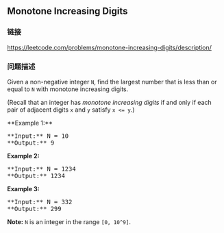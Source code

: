 ## Monotone Increasing Digits  
### 链接  
https://leetcode.com/problems/monotone-increasing-digits/description/  
### 问题描述

Given a non-negative integer `N`, find the largest number that is less than or equal to `N` with monotone increasing digits.



(Recall that an integer has *monotone increasing digits* if and only if each pair of adjacent digits `x` and `y` satisfy `x <= y`.)




<p>**Example 1:**<br />
<pre>
**Input:** N = 10
**Output:** 9
</pre>


**Example 2:**<br />
<pre>
**Input:** N = 1234
**Output:** 1234
</pre>


**Example 3:**<br />
<pre>
**Input:** N = 332
**Output:** 299
</pre>


**Note:**
`N` is an integer in the range `[0, 10^9]`.

